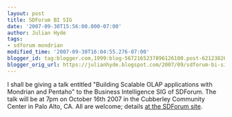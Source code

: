 ```yaml
---
layout: post
title: SDForum BI SIG
date: '2007-09-30T15:56:00.000-07:00'
author: Julian Hyde
tags:
- sdforum mondrian
modified_time: '2007-09-30T16:04:55.276-07:00'
blogger_id: tag:blogger.com,1999:blog-5672165237896126100.post-6212382616500950647
blogger_orig_url: https://julianhyde.blogspot.com/2007/09/sdforum-bi-sig.html
---
```


I shall be giving a talk entitled "Building Scalable OLAP applications
with Mondrian and Pentaho" to the Business Intelligence SIG of
SDForum. The talk will be at 7pm on October 16th 2007 in the Cubberley
Community Center in Palo Alto, CA. All are welcome; details
[at the SDForum site](http://www.sdforum.com/index.cfm?fuseaction=Calendar.eventDetail&amp;eventID=12963).
